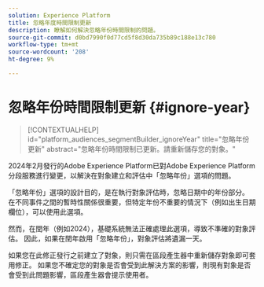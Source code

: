 ```yaml
---
solution: Experience Platform
title: 忽略年度時間限制更新
description: 瞭解如何解決忽略年份時間限制的問題。
source-git-commit: d0bd7990f0d77cd5f8d30da735b89c188e13c780
workflow-type: tm+mt
source-wordcount: '208'
ht-degree: 9%

---
```



# 忽略年份時間限制更新 {#ignore-year}

>[!CONTEXTUALHELP]
>id="platform_audiences_segmentBuilder_ignoreYear"
>title="忽略年份更新"
>abstract="忽略年份時間限制已更新。請重新儲存您的對象。"

2024年2月發行的Adobe Experience Platform已對Adobe Experience Platform分段服務進行變更，以解決在對象建立和評估中「忽略年份」選項的問題。

「忽略年份」選項的設計目的，是在執行對象評估時，忽略日期中的年份部分。 在不同事件之間的暫時性關係很重要，但特定年份不重要的情況下（例如出生日期欄位），可以使用此選項。

然而，在閏年（例如2024），基礎系統無法正確處理此選項，導致不準確的對象評估。 因此，如果在閏年啟用「忽略年份」，對象評估將遺漏一天。

如果您在此修正發行之前建立了對象，則只需在區段產生器中重新儲存對象即可套用修正。 如果您不確定您的對象是否會受到此解決方案的影響，則現有對象是否會受到此問題影響，區段產生器會提示使用者。
